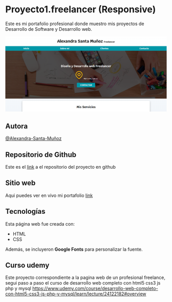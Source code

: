# Proyecto1.freelancer (Responsive)
Este es mi portafolio profesional donde muestro mis proyectos de Desarrollo de Software y Desarrollo web.

![Alexandra-Santa-Muñoz](paginaFreelance2.png)

## Autora

[@Alexandra-Santa-Muñoz](https://www.linkedin.com/in/asamu10/)

## Repositorio de Github

Este es el [link](https://github.com/alexa272/Proyecto1.freelancer/tree/main) a el repositorio del proyecto en github

## Sitio web

Aqui puedes ver en vivo mi portafolio [link](https://paginafreelancerasm.netlify.app/)

## Tecnologías

Esta página web fue creada con:

* HTML
* CSS

Además, se incluyeron **Google Fonts** para personalizar la fuente. 

## Curso udemy

Este proyecto correspondiente a la pagina web de un profesional freelance, segui paso a paso el curso de desarrollo web completo con html5 css3 js php y mysql https://www.udemy.com/course/desarrollo-web-completo-con-html5-css3-js-php-y-mysql/learn/lecture/24122182#overview